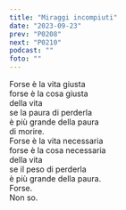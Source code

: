 ```yaml
---
title: "Miraggi incompiuti"
date: "2023-09-23"
prev: "P0208"
next: "P0210"
podcast: ""
foto: ""
---
```


Forse è la vita giusta  
forse è la cosa giusta  
della vita  
se la paura di perderla   
è più grande della paura  
di morire.  
Forse è la vita necessaria  
forse è la cosa necessaria  
della vita  
se il peso di perderla  
è più grande della paura.  
Forse.  
Non so.